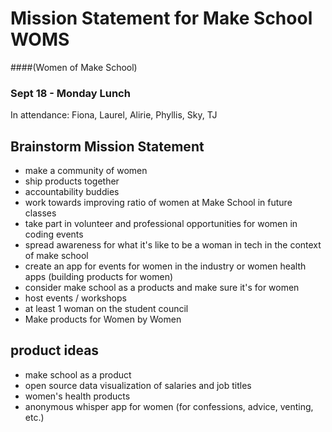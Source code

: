 # Mission Statement for Make School WOMS
####(Women of Make School)

### Sept 18 - Monday Lunch
In attendance: Fiona, Laurel, Alirie, Phyllis, Sky, TJ

## Brainstorm Mission Statement

- make a community of women
- ship products together
- accountability buddies
- work towards improving ratio of women at Make School in future classes
- take part in volunteer and professional opportunities for women in coding events
- spread awareness for what it's like to be a woman in tech in the context of make school
- create an app for events for women in the industry or women health apps (building products for women)
- consider make school as a products and make sure it's for women
- host events / workshops
- at least 1 woman on the student council
- Make products for Women by Women

## product ideas
- make school as a product
- open source data visualization of salaries and job titles
- women's health products
- anonymous whisper app for women (for confessions, advice, venting, etc.)
